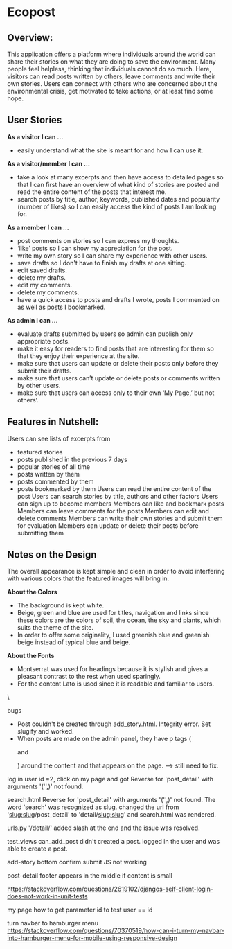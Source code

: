 # Ecopost

## Overview:

This application offers a platform where individuals around the world can share their stories on what they are doing to save the environment.  Many people feel helpless, thinking that individuals cannot do so much.  Here, visitors can read posts written by others, leave comments and write their own stories.  Users can connect with others who are concerned about the environmental crisis, get motivated to take actions, or at least find some hope. 

## User Stories

**As a visitor I can ...**
- easily understand what the site is meant for and how I can use it.

**As a visitor/member I can ...**
- take a look at many excerpts and then have access to detailed pages so that I can first have an overview of what kind of stories are posted and read the entire content of the posts that interest me.
- search posts by title, author, keywords, published dates and popularity (number of likes) so I can easily access the kind of posts I am looking for.

**As a member I can ...**
- post comments on stories so I can express my thoughts.
- ‘like’ posts so I can show my appreciation for the post.
- write my own story so I can share my experience with other users.
- save drafts so I don't have to finish my drafts at one sitting.
- edit saved drafts.
- delete my drafts.
- edit my comments.
- delete my comments.
- have a quick access to posts and drafts I wrote, posts I commented on as well as posts I bookmarked.

**As admin I can ...**
- evaluate drafts submitted by users so admin can publish only appropriate posts.
- make it easy for readers to find posts that are interesting for them so that they enjoy their experience at the site.
- make sure that users can update or delete their posts only before they submit their drafts.
- make sure that users can’t update or delete posts or comments written by other users.
- make sure that users can access only to their own ‘My Page,’ but not others’.

## Features in Nutshell:
Users can see lists of excerpts from
-	featured stories
-	posts published in the previous 7 days
-	popular stories of all time
-	posts written by them
-	posts commented by them
-	posts bookmarked by them
Users can read the entire content of the post
Users can search stories by title, authors and other factors
Users can sign up to become members
Members can like and bookmark posts
Members can leave comments for the posts
Members can edit and delete comments
Members can write their own stories and submit them for evaluation
Members can update or delete their posts before submitting them

## Notes on the Design 
The overall appearance is kept simple and clean in order to avoid interfering with various colors that the featured images will bring in.

**About the Colors**
- The background is kept white.
- Beige, green and blue are used for titles, navigation and links since these colors are the colors of soil, the ocean, the sky and plants, which suits the theme of the site.
- In order to offer some originality, I used greenish blue and greenish beige instead of typical blue and beige.

**About the Fonts**
- Montserrat was used for headings because it is stylish and gives a pleasant contrast to the rest when used sparingly.
- For the content Lato is used since it is readable and familiar to users. 

\

bugs

* Post couldn't be created through add_story.html.  Integrity error.  Set slugify and worked.
* When posts are made on the admin panel, they have p tags (<p> and </p>) around the content and 
that appears on the page.  --> still need to fix.


log in user id =2, click on my page and got
Reverse for 'post_detail' with arguments '('',)' not found.

search.html
Reverse for 'post_detail' with arguments '('',)' not found.
The word 'search' was recognized as slug.  changed the url from '<slug:slug>/post_detail' to 'detail/<slug:slug>'
and search.html was rendered.

urls.py
'/detail/' added slash at the end and the issue was resolved.

test_views 
can_add_post didn't created a post.  logged in the user and was able to create a post.

add-story bottom confirm submit JS not working 

post-detail footer appears in the middle if content is small



https://stackoverflow.com/questions/2619102/djangos-self-client-login-does-not-work-in-unit-tests

my page how to get parameter id to test user == id



turn navbar to hamburger menu
https://stackoverflow.com/questions/70370519/how-can-i-turn-my-navbar-into-hamburger-menu-for-mobile-using-responsive-design

